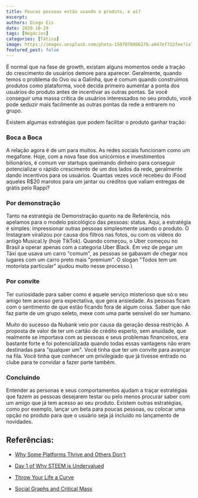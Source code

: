 ```yaml
---
title: Poucas pessoas estão usando o produto, e aí?
excerpt:
authors: Diego Eis
date: 2020-10-29
tags: [Negócios]
categories: [Tático]
image: https://images.unsplash.com/photo-1507878866276-a947ef722fee?ixlib=rb-1.2.1&ixid=eyJhcHBfaWQiOjEyMDd9&auto=format&fit=crop&w=2851&q=80
featured_post: false
---
```


É normal que na fase de growth, existam alguns momentos onde a tração do
crescimento de usuários demore para aparecer. Geralmente, quando temos o
problema do Ovo ou a Galinha, que é comum quando construímos produtos
como plataforma, você decida primeiro aumentar a ponta dos usuários do
produto antes de incentivar as outras pontas. Se você conseguir uma
massa crítica de usuários interessados no seu produto, você pode seduzir
mais facilmente as outras pontas da rede a entrarem no grupo.

Existem algumas estratégias que podem facilitar o produto ganhar
tração:

### Boca a Boca

A relação agora é de um para muitos. As redes sociais funcionam como um
megafone. Hoje, com a nova fase dos unicórnios e investimentos
bilionários, é comum ver startups queimando dinheiro para conseguir
potencializar o rápido crescimento de um dos lados da rede, geralmente
dando incentivos para os usuários. Quantas vezes você recebeu do iFood
aqueles R\$20 marotos para um jantar ou créditos que valiam entregas de
grátis pelo Rappi?

### Por demonstração

Tanto na estratégia de Demonstração quanto na de Referência, nós
apelamos para o modelo psicológico das pessoas: status. Aqui, a
estratégia é simples: impressionar outras pessoas simplesmente usando o
produto. O Instagram viralizou por causa dos filtros nas fotos, ou com
os vídeos do antigo Musical.ly (hoje TikTok). Quando começou, o Uber
começou no Brasil a operar apenas com a categoria Uber Black. Em vez de
pegar um Táxi que usava um carro \"comum\", as pessoas se gabavam de
chegar nos lugares com um carro preto mais \"premium\". O slogan \"Todos
tem um motorista particular\" ajudou muito nesse processo.\

### Por convite

Ter curiosidade para saber como é aquele serviço misterioso que só o seu
amigo tem acesso gera expectativa, que gera ansiedade. As pessoas ficam
com o sentimento de que estão ficando fora de algum coisa. Saber que não
faz parte de um grupo seleto, mexe com uma parte sensível do ser
humano.

Muito do sucesso da Nubank veio por causa da geração dessa restrição. A
proposta de valor de ter um cartão de crédito esperto, sem anuidade, que
realmente se importava com as pessoas e seus problemas financeiros, era
bastante forte e foi potencializada quando todas essas vantagens não
eram destinadas para \"qualquer um\". Você tinha que ter um convite para
avançar na fila. Você tinha que conhecer um privilegiado que já tivesse
entrado no clube para te convidar a fazer parte também.

### Concluindo

Entender as personas e seus comportamentos ajudam a traçar estratégias
que fazem as pessoas desejarem testar ou pelo menos procurar saber com
um amigo que já tem acesso ao seu produto. Existem outras estratégias,
como por exemplo, lançar um beta para poucas pessoas, ou colocar uma
opção no produto para que o usuário seja já incluído no lançamento de
novidades.

Referências:
-----------

-   [Why Some Platforms Thrive and Others
    Don't](https://hbr.org/2019/01/why-some-platforms-thrive-and-others-dont)

-   [Day 1 of Why STEEM is
    Undervalued](https://steemit.com/steemit/@socky/day-1-of-why-steem-is-unervalued)

-   [Throw Your Life a
    Curve](https://hbr.org/2012/09/throw-your-life-a-curve)

-   [Social Graphs and Critical
    Mass](https://austenallred.com/social-graphs-and-critical-mass-22001310e99f)
